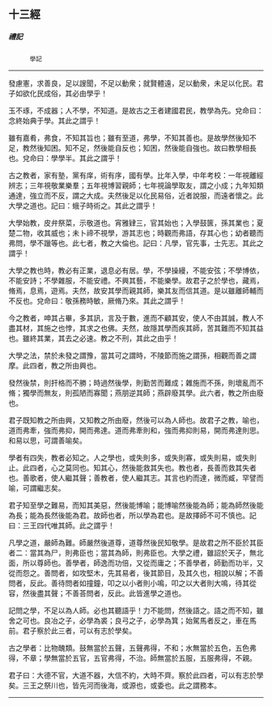 

## 十三經

##### 禮記
　　　`學記`

* * *

發慮憲，求善良，足以謏聞，不足以動衆；就賢體遠，足以動衆，未足以化民。君子如欲化民成俗，其必由學乎！

玉不琢，不成器；人不學，不知道。是故古之王者建國君民，教學為先。兌命曰：念終始典于學。其此之謂乎！

雖有嘉肴，弗食，不知其旨也；雖有至道，弗學，不知其善也。是故學然後知不足，教然後知困。知不足，然後能自反也；知困，然後能自強也。故曰教學相長也。兌命曰：學學半。其此之謂乎！

古之教者，家有塾，黨有庠，術有序，國有學。比年入學，中年考校：一年視離經辨志；三年視敬業樂羣；五年視博習親師；七年視論學取友，謂之小成；九年知類通達，強立而不反，謂之大成。夫然後足以化民易俗，近者說服，而遠者懷之。此大學之道也。記曰：蛾子時術之。其此之謂乎！

大學始教，皮弁祭菜，示敬道也。宵雅肄三，官其始也；入學鼓篋，孫其業也；夏楚二物，收其威也；未卜禘不視學，游其志也；時觀而弗語，存其心也；幼者聽而弗問，學不躐等也。此七者，教之大倫也。記曰：凡學，官先事，士先志。其此之謂乎！

大學之教也時，教必有正業，退息必有居。學，不學操縵，不能安弦；不學博依，不能安詩；不學雜服，不能安禮。不興其藝，不能樂學。故君子之於學也，藏焉，脩焉，息焉，遊焉。夫然，故安其學而親其師，樂其友而信其道。是以雖離師輔而不反也。兌命曰：敬孫務時敏，厥脩乃來。其此之謂乎！

今之教者，呻其占畢，多其訊，言及于數，進而不顧其安，使人不由其誠，教人不盡其材，其施之也悖，其求之也佛。夫然，故隱其學而疾其師，苦其難而不知其益也。雖終其業，其去之必速。教之不刑，其此之由乎！

大學之法，禁於未發之謂豫，當其可之謂時，不陵節而施之謂孫，相觀而善之謂摩。此四者，教之所由興也。

發然後禁，則扞格而不勝；時過然後學，則勤苦而難成；雜施而不孫，則壞亂而不脩；獨學而無友，則孤陋而寡聞；燕朋逆其師；燕辟廢其學。此六者，教之所由廢也。

君子既知教之所由興，又知教之所由廢，然後可以為人師也。故君子之教，喻也，道而弗牽，強而弗抑，開而弗達。道而弗牽則和，強而弗抑則易，開而弗達則思。和易以思，可謂善喻矣。

學者有四失，教者必知之。人之學也，或失則多，或失則寡，或失則易，或失則止。此四者，心之莫同也。知其心，然後能救其失也。教也者，長善而救其失者也。善歌者，使人繼其聲；善教者，使人繼其志。其言也約而達，微而臧，罕譬而喻，可謂繼志矣。

君子知至學之難易，而知其美惡，然後能博喻；能博喻然後能為師；能為師然後能為長；能為長然後能為君。故師也者，所以學為君也。是故擇師不可不慎也。記曰：三王四代唯其師。此之謂乎！

凡學之道，嚴師為難。師嚴然後道尊，道尊然後民知敬學。是故君之所不臣於其臣者二：當其為尸，則弗臣也；當其為師，則弗臣也。大學之禮，雖詔於天子，無北面，所以尊師也。善學者，師逸而功倍，又從而庸之；不善學者，師勤而功半，又從而怨之。善問者，如攻堅木，先其易者，後其節目，及其久也，相說以解；不善問者，反此。善待問者如撞鐘，叩之以小者則小鳴，叩之以大者則大鳴，待其從容，然後盡其聲；不善荅問者，反此。此皆進學之道也。

記問之學，不足以為人師。必也其聽語乎！力不能問，然後語之。語之而不知，雖舍之可也。良冶之子，必學為裘；良弓之子，必學為箕；始駕馬者反之，車在馬前。君子察於此三者，可以有志於學矣。

古之學者：比物醜類。鼓無當於五聲，五聲弗得，不和；水無當於五色，五色弗得，不章；學無當於五官，五官弗得，不治。師無當於五服，五服弗得，不親。

君子曰：大德不官，大道不器，大信不約，大時不齊。察於此四者，可以有志於學矣。三王之祭川也，皆先河而後海，或源也，或委也。此之謂務本。

* * *

